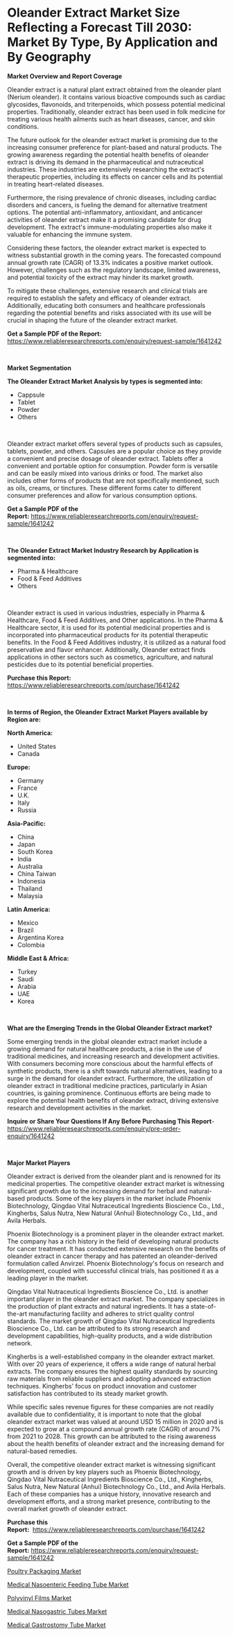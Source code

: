 <p><h1>Oleander Extract Market Size Reflecting a Forecast Till 2030: Market By Type, By Application and By Geography</h1></p><p><strong>Market Overview and Report Coverage</strong></p>
<p><p>Oleander extract is a natural plant extract obtained from the oleander plant (Nerium oleander). It contains various bioactive compounds such as cardiac glycosides, flavonoids, and triterpenoids, which possess potential medicinal properties. Traditionally, oleander extract has been used in folk medicine for treating various health ailments such as heart diseases, cancer, and skin conditions.</p><p>The future outlook for the oleander extract market is promising due to the increasing consumer preference for plant-based and natural products. The growing awareness regarding the potential health benefits of oleander extract is driving its demand in the pharmaceutical and nutraceutical industries. These industries are extensively researching the extract's therapeutic properties, including its effects on cancer cells and its potential in treating heart-related diseases.</p><p>Furthermore, the rising prevalence of chronic diseases, including cardiac disorders and cancers, is fueling the demand for alternative treatment options. The potential anti-inflammatory, antioxidant, and anticancer activities of oleander extract make it a promising candidate for drug development. The extract's immune-modulating properties also make it valuable for enhancing the immune system.</p><p>Considering these factors, the oleander extract market is expected to witness substantial growth in the coming years. The forecasted compound annual growth rate (CAGR) of 13.3% indicates a positive market outlook. However, challenges such as the regulatory landscape, limited awareness, and potential toxicity of the extract may hinder its market growth.</p><p>To mitigate these challenges, extensive research and clinical trials are required to establish the safety and efficacy of oleander extract. Additionally, educating both consumers and healthcare professionals regarding the potential benefits and risks associated with its use will be crucial in shaping the future of the oleander extract market.</p></p>
<p><strong>Get a Sample PDF of the Report:</strong> <a href="https://www.reliableresearchreports.com/enquiry/request-sample/1641242">https://www.reliableresearchreports.com/enquiry/request-sample/1641242</a></p>
<p>&nbsp;</p>
<p><strong>Market Segmentation</strong></p>
<p><strong>The Oleander Extract Market Analysis by types is segmented into:</strong></p>
<p><ul><li>Cappsule</li><li>Tablet</li><li>Powder</li><li>Others</li></ul></p>
<p>&nbsp;</p>
<p><p>Oleander extract market offers several types of products such as capsules, tablets, powder, and others. Capsules are a popular choice as they provide a convenient and precise dosage of oleander extract. Tablets offer a convenient and portable option for consumption. Powder form is versatile and can be easily mixed into various drinks or food. The market also includes other forms of products that are not specifically mentioned, such as oils, creams, or tinctures. These different forms cater to different consumer preferences and allow for various consumption options.</p></p>
<p><strong>Get a Sample PDF of the Report:</strong>&nbsp;<a href="https://www.reliableresearchreports.com/enquiry/request-sample/1641242">https://www.reliableresearchreports.com/enquiry/request-sample/1641242</a></p>
<p>&nbsp;</p>
<p><strong>The Oleander Extract Market Industry Research by Application is segmented into:</strong></p>
<p><ul><li>Pharma & Healthcare</li><li>Food & Feed Additives</li><li>Others</li></ul></p>
<p>&nbsp;</p>
<p><p>Oleander extract is used in various industries, especially in Pharma & Healthcare, Food & Feed Additives, and Other applications. In the Pharma & Healthcare sector, it is used for its potential medicinal properties and is incorporated into pharmaceutical products for its potential therapeutic benefits. In the Food & Feed Additives industry, it is utilized as a natural food preservative and flavor enhancer. Additionally, Oleander extract finds applications in other sectors such as cosmetics, agriculture, and natural pesticides due to its potential beneficial properties.</p></p>
<p><strong>Purchase this Report:</strong>&nbsp; <a href="https://www.reliableresearchreports.com/purchase/1641242">https://www.reliableresearchreports.com/purchase/1641242</a></p>
<p>&nbsp;</p>
<p><strong>In terms of Region, the Oleander Extract Market Players available by Region are:</strong></p>
<p>
    <p> <strong> North America: </strong>
        <ul>
            <li>United States</li>
            <li>Canada</li>
        </ul>
        </p> 
    <p> <strong> Europe: </strong>
        <ul>
            <li>Germany</li>
            <li>France</li>
            <li>U.K.</li>
            <li>Italy</li>
            <li>Russia</li>
        </ul>
        </p> 
    <p> <strong> Asia-Pacific: </strong>
        <ul>
            <li>China</li>
            <li>Japan</li>
            <li>South Korea</li>
            <li>India</li>
            <li>Australia</li>
            <li>China Taiwan</li>
            <li>Indonesia</li>
            <li>Thailand</li>
            <li>Malaysia</li>
        </ul>
        </p> 
    <p> <strong> Latin America: </strong>
        <ul>
            <li>Mexico</li>
            <li>Brazil</li>
            <li>Argentina Korea</li>
            <li>Colombia</li>
        </ul>
        </p> 
    <p> <strong> Middle East & Africa: </strong>
        <ul>
            <li>Turkey</li>
            <li>Saudi</li>
            <li>Arabia</li>
            <li>UAE</li>
            <li>Korea</li>
        </ul>
    </p>
    </p>
<p>&nbsp;</p>
<p><strong>What are the Emerging Trends in the Global Oleander Extract market?</strong></p>
<p><p>Some emerging trends in the global oleander extract market include a growing demand for natural healthcare products, a rise in the use of traditional medicines, and increasing research and development activities. With consumers becoming more conscious about the harmful effects of synthetic products, there is a shift towards natural alternatives, leading to a surge in the demand for oleander extract. Furthermore, the utilization of oleander extract in traditional medicine practices, particularly in Asian countries, is gaining prominence. Continuous efforts are being made to explore the potential health benefits of oleander extract, driving extensive research and development activities in the market.</p></p>
<p><strong>Inquire or Share Your Questions If Any Before Purchasing This Report</strong>- <a href="https://www.reliableresearchreports.com/enquiry/pre-order-enquiry/1641242">https://www.reliableresearchreports.com/enquiry/pre-order-enquiry/1641242</a></p>
<p>&nbsp;</p>
<p><strong>Major Market Players</strong></p>
<p><p>Oleander extract is derived from the oleander plant and is renowned for its medicinal properties. The competitive oleander extract market is witnessing significant growth due to the increasing demand for herbal and natural-based products. Some of the key players in the market include Phoenix Biotechnology, Qingdao Vital Nutraceutical Ingredients Bioscience Co., Ltd., Kingherbs, Salus Nutra, New Natural (Anhui) Biotechnology Co., Ltd., and Avila Herbals.</p><p>Phoenix Biotechnology is a prominent player in the oleander extract market. The company has a rich history in the field of developing natural products for cancer treatment. It has conducted extensive research on the benefits of oleander extract in cancer therapy and has patented an oleander-derived formulation called Anvirzel. Phoenix Biotechnology's focus on research and development, coupled with successful clinical trials, has positioned it as a leading player in the market.</p><p>Qingdao Vital Nutraceutical Ingredients Bioscience Co., Ltd. is another important player in the oleander extract market. The company specializes in the production of plant extracts and natural ingredients. It has a state-of-the-art manufacturing facility and adheres to strict quality control standards. The market growth of Qingdao Vital Nutraceutical Ingredients Bioscience Co., Ltd. can be attributed to its strong research and development capabilities, high-quality products, and a wide distribution network.</p><p>Kingherbs is a well-established company in the oleander extract market. With over 20 years of experience, it offers a wide range of natural herbal extracts. The company ensures the highest quality standards by sourcing raw materials from reliable suppliers and adopting advanced extraction techniques. Kingherbs' focus on product innovation and customer satisfaction has contributed to its steady market growth.</p><p>While specific sales revenue figures for these companies are not readily available due to confidentiality, it is important to note that the global oleander extract market was valued at around USD 15 million in 2020 and is expected to grow at a compound annual growth rate (CAGR) of around 7% from 2021 to 2028. This growth can be attributed to the rising awareness about the health benefits of oleander extract and the increasing demand for natural-based remedies.</p><p>Overall, the competitive oleander extract market is witnessing significant growth and is driven by key players such as Phoenix Biotechnology, Qingdao Vital Nutraceutical Ingredients Bioscience Co., Ltd., Kingherbs, Salus Nutra, New Natural (Anhui) Biotechnology Co., Ltd., and Avila Herbals. Each of these companies has a unique history, innovative research and development efforts, and a strong market presence, contributing to the overall market growth of oleander extract.</p></p>
<p><strong>Purchase this Report:</strong>&nbsp;&nbsp;<a href="https://www.reliableresearchreports.com/purchase/1641242">https://www.reliableresearchreports.com/purchase/1641242</a></p>
<p></p>
<p><strong>Get a Sample PDF of the Report:</strong>&nbsp;<a href="https://www.reliableresearchreports.com/enquiry/request-sample/1641242">https://www.reliableresearchreports.com/enquiry/request-sample/1641242</a></p>
<p><p><a href="https://github.com/YashRP12/Market-Research-Report-List-2/blob/main/poultry-packaging-market.md">Poultry Packaging Market</a></p><p><a href="https://issuu.com/reportprime-2/docs/medical-nasoenteric-feeding-tube-market-size-2030.">Medical Nasoenteric Feeding Tube Market</a></p><p><a href="https://github.com/Chiragrp24/Market-Research-Report-List-2/blob/main/polyvinyl-films-market.md">Polyvinyl Films Market</a></p><p><a href="https://issuu.com/reportprime-2/docs/medical-nasogastric-tubes-market-size-2030.pptx">Medical Nasogastric Tubes Market</a></p><p><a href="https://issuu.com/reportprime-2/docs/medical-gastrostomy-tube-market-size-2030.pptx">Medical Gastrostomy Tube Market</a></p></p>